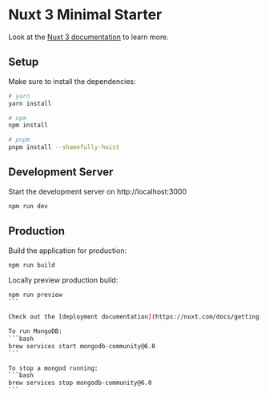 # Nuxt 3 Minimal Starter

Look at the [Nuxt 3 documentation](https://nuxt.com/docs/getting-started/introduction) to learn more.

## Setup

Make sure to install the dependencies:

```bash
# yarn
yarn install

# npm
npm install

# pnpm
pnpm install --shamefully-hoist
```

## Development Server

Start the development server on http://localhost:3000

```bash
npm run dev
```

## Production

Build the application for production:

```bash
npm run build
```

Locally preview production build:

````bash
npm run preview
```

Check out the [deployment documentation](https://nuxt.com/docs/getting-started/deployment) for more information.

To run MongoDB:
```bash
brew services start mongodb-community@6.0
```

To stop a mongod running:
```bash
brew services stop mongodb-community@6.0
```
